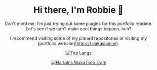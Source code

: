 <div align="center">
  
# Hi there, I'm Robbie 👋

Don't mind me, I'm just trying out some plugins for this portfolio readme. Let's see if we can't make cool things happen, huh?

I recommend visiting some of my pinned repositories or visiting my [portfolio website[(https://alakaslam.io).

[![Top Langs](https://github-readme-stats.vercel.app/api/top-langs/?username=encodexed)](https://github.com/anuraghazra/github-readme-stats)

[![Harlok's WakaTime stats](https://github-readme-stats.vercel.app/api/wakatime?username=encodexed)](https://github.com/anuraghazra/github-readme-stats)
  
</div>
